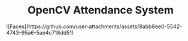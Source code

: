 <h1 align="center">OpenCV Attendance System</h1> 
![Faces](https://github.com/user-attachments/assets/8abb8ee0-5542-4743-95a6-5ae4c718dd51)


